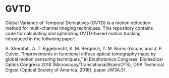# GVTD
Global Variance of Temporal Derivatives (GVTD) is a motion detection method for multi-channel Imaging techniques.
This repository contains code for calculating and optimizing GVTD-based motion tracking introduced in the follwoing paper:

A. Sherafati, A. T. Eggebrecht, K. M. Bergonzi, T. M. Burns-Yocum, and J. P. Culver, "Improvements in functional diffuse optical tomography maps by global motion censoring techniques," in Biophotonics Congress: Biomedical Optics Congress 2018 (Microscopy/Translational/Brain/OTS), OSA Technical Digest (Optical Society of America, 2018), paper JW3A.51.

